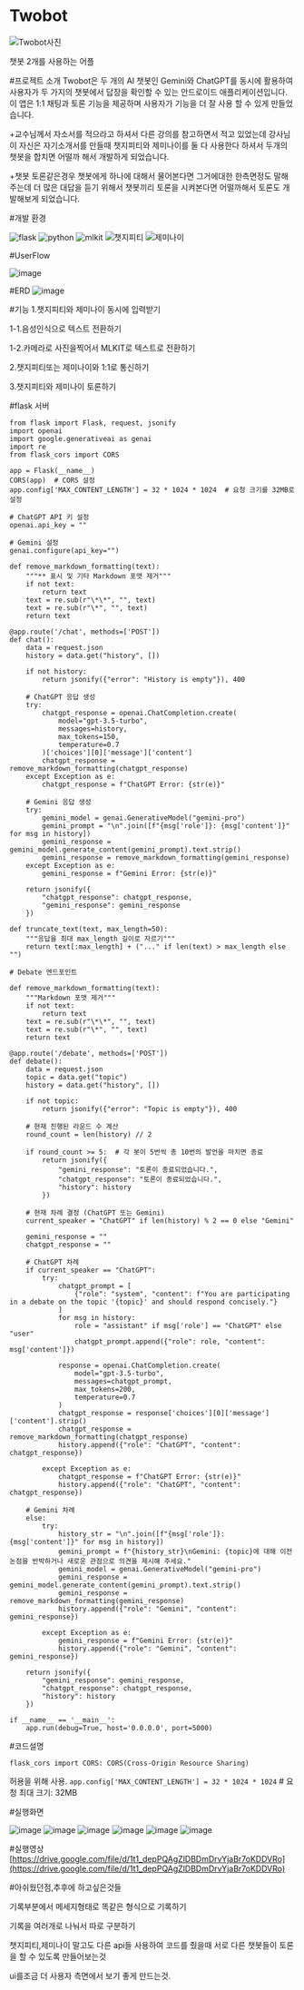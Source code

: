 # Twobot
![Twobot사진](https://github.com/user-attachments/assets/469c5af8-5662-49b4-aabe-3bf669b793db)


챗봇 2개를 사용하는 어플

#프로젝트 소개
Twobot은  두 개의 AI 챗봇인 Gemini와 ChatGPT를 동시에 활용하여 사용자가 두 가지의 챗봇에서 답장을 확인할 수 있는 안드로이드 애플리케이션입니다.
이 앱은 1:1 채팅과 토론 기능을 제공하며 사용자가 기능을 더 잘 사용 할 수 있게 만들었습니다.

+교수님께서 자소서를 적으라고 하셔서 다른 강의를 참고하면서 적고 있었는데 강사님이 자신은 자기소개서를 만들때 챗지피티와 제미나이를 둘 다 사용한다 하셔서 두개의 챗봇을 합치면 어떨까 해서 개발하게 되었습니다.

+챗봇 토론같은경우 챗봇에게 하나에 대해서 물어본다면 그거에대한 한측면정도 말해주는데 더 많은 대답을 듣기 위해서 챗봇끼리 토론을 시켜본다면 어떨까해서 토론도 개발해보게 되었습니다.

#개발 환경

![flask](https://github.com/user-attachments/assets/39f6f75e-db1d-4c09-8a51-cb341f001456)
![python](https://github.com/user-attachments/assets/18870185-7a88-4a3e-8c9b-bf1a0d085c28)
![mlkit](https://github.com/user-attachments/assets/c890c77b-3297-43ac-a973-f3791c339560)
![챗지피티](https://github.com/user-attachments/assets/74f9a609-921c-416e-9e2b-d2c8c2af0e7f)
![제미나이](https://github.com/user-attachments/assets/57b876a7-8ca9-4edb-8732-47a3583fe812)




#UserFlow


![image](https://github.com/user-attachments/assets/58faf73a-040e-4fdb-bdd8-ab2654437b3a)




#ERD
![image](https://github.com/user-attachments/assets/8ec9e99f-13ec-4248-9ce0-05a5353ec17a)

#기능
1.챗지피티와 제미나이 동시에 입력받기

1-1.음성인식으로 텍스트 전환하기

1-2.카메라로 사진을찍어서 MLKIT로 텍스트로 전환하기

2.챗지피티또는 제미나이와 1:1로 통신하기

3.챗지피티와 제미나이 토론하기


#flask 서버
```
from flask import Flask, request, jsonify
import openai
import google.generativeai as genai
import re
from flask_cors import CORS

app = Flask(__name__)
CORS(app)  # CORS 설정
app.config['MAX_CONTENT_LENGTH'] = 32 * 1024 * 1024  # 요청 크기를 32MB로 설정

# ChatGPT API 키 설정
openai.api_key = ""

# Gemini 설정
genai.configure(api_key="")

def remove_markdown_formatting(text):
    """** 표시 및 기타 Markdown 포맷 제거"""
    if not text:
        return text
    text = re.sub(r"\*\*", "", text)
    text = re.sub(r"\*", "", text)
    return text

@app.route('/chat', methods=['POST'])
def chat():
    data = request.json
    history = data.get("history", [])

    if not history:
        return jsonify({"error": "History is empty"}), 400

    # ChatGPT 응답 생성
    try:
        chatgpt_response = openai.ChatCompletion.create(
            model="gpt-3.5-turbo",
            messages=history,
            max_tokens=150,
            temperature=0.7
        )['choices'][0]['message']['content']
        chatgpt_response = remove_markdown_formatting(chatgpt_response)
    except Exception as e:
        chatgpt_response = f"ChatGPT Error: {str(e)}"

    # Gemini 응답 생성
    try:
        gemini_model = genai.GenerativeModel("gemini-pro")
        gemini_prompt = "\n".join([f"{msg['role']}: {msg['content']}" for msg in history])
        gemini_response = gemini_model.generate_content(gemini_prompt).text.strip()
        gemini_response = remove_markdown_formatting(gemini_response)
    except Exception as e:
        gemini_response = f"Gemini Error: {str(e)}"

    return jsonify({
        "chatgpt_response": chatgpt_response,
        "gemini_response": gemini_response
    })

def truncate_text(text, max_length=50):
    """응답을 최대 max_length 길이로 자르기"""
    return text[:max_length] + ("..." if len(text) > max_length else "")

# Debate 엔드포인트

def remove_markdown_formatting(text):
    """Markdown 포맷 제거"""
    if not text:
        return text
    text = re.sub(r"\*\*", "", text)
    text = re.sub(r"\*", "", text)
    return text

@app.route('/debate', methods=['POST'])
def debate():
    data = request.json
    topic = data.get("topic")
    history = data.get("history", [])

    if not topic:
        return jsonify({"error": "Topic is empty"}), 400

    # 현재 진행된 라운드 수 계산
    round_count = len(history) // 2

    if round_count >= 5:  # 각 봇이 5번씩 총 10번의 발언을 마치면 종료
        return jsonify({
            "gemini_response": "토론이 종료되었습니다.",
            "chatgpt_response": "토론이 종료되었습니다.",
            "history": history
        })

    # 현재 차례 결정 (ChatGPT 또는 Gemini)
    current_speaker = "ChatGPT" if len(history) % 2 == 0 else "Gemini"

    gemini_response = ""
    chatgpt_response = ""

    # ChatGPT 차례
    if current_speaker == "ChatGPT":
        try:
            chatgpt_prompt = [
                {"role": "system", "content": f"You are participating in a debate on the topic '{topic}' and should respond concisely."}
            ]
            for msg in history:
                role = "assistant" if msg['role'] == "ChatGPT" else "user"
                chatgpt_prompt.append({"role": role, "content": msg['content']})

            response = openai.ChatCompletion.create(
                model="gpt-3.5-turbo",
                messages=chatgpt_prompt,
                max_tokens=200,
                temperature=0.7
            )
            chatgpt_response = response['choices'][0]['message']['content'].strip()
            chatgpt_response = remove_markdown_formatting(chatgpt_response)
            history.append({"role": "ChatGPT", "content": chatgpt_response})

        except Exception as e:
            chatgpt_response = f"ChatGPT Error: {str(e)}"
            history.append({"role": "ChatGPT", "content": chatgpt_response})

    # Gemini 차례
    else:
        try:
            history_str = "\n".join([f"{msg['role']}: {msg['content']}" for msg in history])
            gemini_prompt = f"{history_str}\nGemini: {topic}에 대해 이전 논점을 반박하거나 새로운 관점으로 의견을 제시해 주세요."
            gemini_model = genai.GenerativeModel("gemini-pro")
            gemini_response = gemini_model.generate_content(gemini_prompt).text.strip()
            gemini_response = remove_markdown_formatting(gemini_response)
            history.append({"role": "Gemini", "content": gemini_response})

        except Exception as e:
            gemini_response = f"Gemini Error: {str(e)}"
            history.append({"role": "Gemini", "content": gemini_response})

    return jsonify({
        "gemini_response": gemini_response,
        "chatgpt_response": chatgpt_response,
        "history": history
    })

if __name__ == '__main__':
    app.run(debug=True, host='0.0.0.0', port=5000)

```

#코드설명
```
flask_cors import CORS: CORS(Cross-Origin Resource Sharing)
```
 허용을 위해 사용.
```app.config['MAX_CONTENT_LENGTH'] = 32 * 1024 * 1024```  # 요청 최대 크기: 32MB


#실행화면


![image](https://github.com/user-attachments/assets/b3aa440d-9429-4955-8299-78a0271c23ee)
![image](https://github.com/user-attachments/assets/5946c0b8-2330-4033-8560-719a52659a31)
![image](https://github.com/user-attachments/assets/58db15d5-03d8-40f5-a04f-f4513f3c678c)
![image](https://github.com/user-attachments/assets/36c18912-9039-44be-88ca-12c07f974f9c)
![image](https://github.com/user-attachments/assets/f8f2a6ea-89fb-437f-8c45-d4ab7e455714)
![image](https://github.com/user-attachments/assets/97e925d6-0747-414e-91e5-282a7cb78f1e)










#실행영상
[https://drive.google.com/file/d/1t1_depPQAgZlDBDmDrvYjaBr7oKDDVRo](https://drive.google.com/file/d/1t1_depPQAgZlDBDmDrvYjaBr7oKDDVRo)




#아쉬웠던점,추후에 하고싶은것들

기록부분에서 메세지형태로 똑같은 형식으로 기록하기

기록을 여러개로 나눠서 따로 구분하기

챗지피티,제미나이 말고도 다른 api들 사용하여 코드를 줬을때 서로 다른 챗봇들이 토론을 할 수 있도록 만들어보는것

ui를조금 더 사용자 측면에서 보기 좋게 만드는것.


